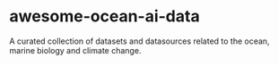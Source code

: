 # awesome-ocean-ai-data
A curated collection of datasets and datasources related to the ocean, marine biology and climate change.

